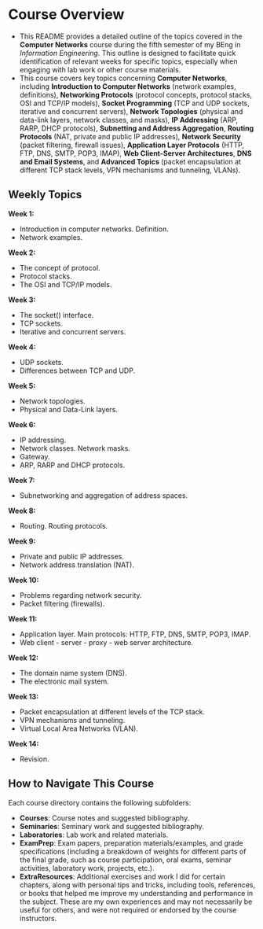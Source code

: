 # Course Overview

- This README provides a detailed outline of the topics covered in the **Computer Networks** course during the fifth semester of my BEng in _Information Engineering_. This outline is designed to facilitate quick identification of relevant weeks for specific topics, especially when engaging with lab work or other course materials.
- This course covers key topics concerning **Computer Networks**, including **Introduction to Computer Networks** (network examples, definitions), **Networking Protocols** (protocol concepts, protocol stacks, OSI and TCP/IP models), **Socket Programming** (TCP and UDP sockets, iterative and concurrent servers), **Network Topologies** (physical and data-link layers, network classes, and masks), **IP Addressing** (ARP, RARP, DHCP protocols), **Subnetting and Address Aggregation**, **Routing Protocols** (NAT, private and public IP addresses), **Network Security** (packet filtering, firewall issues), **Application Layer Protocols** (HTTP, FTP, DNS, SMTP, POP3, IMAP), **Web Client-Server Architectures**, **DNS and Email Systems**, and **Advanced Topics** (packet encapsulation at different TCP stack levels, VPN mechanisms and tunneling, VLANs).

## Weekly Topics

**Week 1:** 
- Introduction in computer networks. Definition.
- Network examples.

**Week 2:**
- The concept of protocol.
- Protocol stacks.
- The OSI and TCP/IP models.

**Week 3:**
- The socket() interface.
- TCP sockets.
- Iterative and concurrent servers.

**Week 4:**
- UDP sockets.
- Differences between TCP and UDP.

**Week 5:**
- Network topologies.
- Physical and Data-Link layers.

**Week 6:**
- IP addressing.
- Network classes. Network masks.
- Gateway.
- ARP, RARP and DHCP protocols.

**Week 7:**
- Subnetworking and aggregation of address spaces.

**Week 8:**
- Routing. Routing protocols.

**Week 9:**
- Private and public IP addresses.
- Network address translation (NAT).

**Week 10:**
- Problems regarding network security.
- Packet filtering (firewalls).

**Week 11:**
- Application layer. Main protocols: HTTP, FTP, DNS, SMTP, POP3, IMAP.
- Web client - server - proxy - web server architecture.

**Week 12:**
- The domain name system (DNS).
- The electronic mail system.

**Week 13:**
- Packet encapsulation at different levels of the TCP stack.
- VPN mechanisms and tunneling.
- Virtual Local Area Networks (VLAN).

**Week 14:**
- Revision. 

## How to Navigate This Course

Each course directory contains the following subfolders:

- **Courses**: Course notes and suggested bibliography.
- **Seminaries**: Seminary work and suggested bibliography.
- **Laboratories**: Lab work and related materials.
- **ExamPrep**: Exam papers, preparation materials/examples, and grade specifications (including a breakdown of weights for different parts of the final grade, such as course participation, oral exams, seminar activities, laboratory work, projects, etc.).
- **ExtraResources**: Additional exercises and work I did for certain chapters, along with personal tips and tricks, including tools, references, or books that helped me improve my understanding and performance in the subject. These are my own experiences and may not necessarily be useful for others, and were not required or endorsed by the course instructors.
